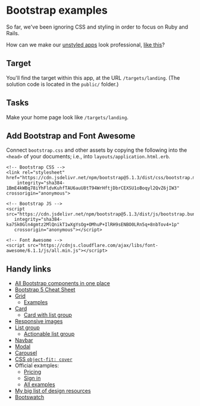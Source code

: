 # Bootstrap examples

So far, we've been ignoring CSS and styling in order to focus on Ruby and Rails.

How can we make our [unstyled apps](https://photogram-final.matchthetarget.com/) look professional, [like this](https://pg-industrial.matchthetarget.com/)?

## Target

You'll find the target within this app, at the URL `/targets/landing`. (The solution code is located in the `public/` folder.)

## Tasks

Make your home page look like `/targets/landing`.

## Add Bootstrap and Font Awesome

Connect `bootstrap.css` and other assets by copying the following into the `<head>` of your documents; i.e., into `layouts/application.html.erb`.

```
<!-- Bootstrap CSS -->
<link rel="stylesheet" href="https://cdn.jsdelivr.net/npm/bootstrap@5.1.3/dist/css/bootstrap.min.css"
    integrity="sha384-1BmE4kWBq78iYhFldvKuhfTAU6auU8tT94WrHftjDbrCEXSU1oBoqyl2QvZ6jIW3" crossorigin="anonymous">

<!-- Bootstrap JS -->
<script src="https://cdn.jsdelivr.net/npm/bootstrap@5.1.3/dist/js/bootstrap.bundle.min.js"
   integrity="sha384-ka7Sk0Gln4gmtz2MlQnikT1wXgYsOg+OMhuP+IlRH9sENBO0LRn5q+8nbTov4+1p"
   crossorigin="anonymous"></script>

<!-- Font Awesome -->
<script src="https://cdnjs.cloudflare.com/ajax/libs/font-awesome/6.1.1/js/all.min.js"></script>
```

## Handy links

 - [All Bootstrap components in one place](https://getbootstrap.com/docs/5.2/examples/cheatsheet/)
 - [Bootstrap 5 Cheat Sheet](https://bootstrap-cheatsheet.themeselection.com/)
 - [Grid](https://getbootstrap.com/docs/5.2/layout/grid/)
    - [Examples](https://getbootstrap.com/docs/5.2/examples/grid/)
 - [Card](https://getbootstrap.com/docs/5.2/components/card/)
    - [Card with list group](https://getbootstrap.com/docs/5.2/components/card/#list-groups)
 - [Responsive images](https://getbootstrap.com/docs/5.2/content/images/#responsive-images)
 - [List group](https://getbootstrap.com/docs/5.2/components/list-group/)
    - [Actionable list group](https://getbootstrap.com/docs/5.2/components/list-group/#links-and-buttons)
 - [Navbar](https://getbootstrap.com/docs/5.2/components/navbar/)
 - [Modal](https://getbootstrap.com/docs/5.2/components/modal/)
 - [Carousel](https://getbootstrap.com/docs/5.2/components/carousel/)
 - [CSS `object-fit: cover`](https://developer.mozilla.org/en-US/docs/Web/CSS/object-fit)
 - Official examples:
    - [Pricing](https://getbootstrap.com/docs/5.2/examples/pricing/)
    - [Sign in](https://getbootstrap.com/docs/5.2/examples/sign-in/)
    - [All examples](https://getbootstrap.com/docs/5.2/examples/)
 - [My big list of design resources](https://chapters.firstdraft.com/chapters/788)
 - [Bootswatch](https://bootswatch.com/)
